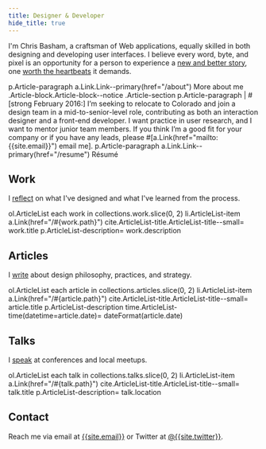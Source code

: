 ```yaml
---
title: Designer & Developer
hide_title: true
---
```


I'm Chris Basham, a craftsman of Web applications, equally skilled in both designing and developing user interfaces. I believe every word, byte, and pixel is an opportunity for a person to experience a [new and better story](/articles/storytellers), one [worth the heartbeats](/articles/heartbeats) it demands.

<jade>
p.Article-paragraph
  a.Link.Link--primary(href="/about") More about me
</jade>

</div>

<jade>
.Article-block.Article-block--notice
  .Article-section
    p.Article-paragraph
     | #[strong February 2016:] I’m seeking to relocate to Colorado and join a design team in a mid-to-senior-level role, contributing as both an interaction designer and a front-end developer. I want practice in user research, and I want to mentor junior team members. If you think I’m a good fit for your company or if you have any leads, please #[a.Link(href="mailto:{{site.email}}") email me].
    p.Article-paragraph
      a.Link.Link--primary(href="/resume") Résumé
</jade>

<div class="Article-section">

<md>

## Work

I [reflect](/work) on what I've designed and what I've learned from the process.

<jade>
ol.ArticleList
  each work in collections.work.slice(0, 2)
    li.ArticleList-item
      a.Link(href="/#{work.path}")
        cite.ArticleList-title.ArticleList-title--small= work.title
      p.ArticleList-description= work.description
</jade>

## Articles

I [write](/articles) about design philosophy, practices, and strategy.

<jade>
ol.ArticleList
  each article in collections.articles.slice(0, 2)
    li.ArticleList-item
      a.Link(href="/#{article.path}")
        cite.ArticleList-title.ArticleList-title--small= article.title
      p.ArticleList-description
        time.ArticleList-time(datetime=article.date)= dateFormat(article.date)
</jade>

## Talks

I [speak](/talks) at conferences and local meetups.

<jade>
ol.ArticleList
  each talk in collections.talks.slice(0, 2)
    li.ArticleList-item
      a.Link(href="/#{talk.path}")
        cite.ArticleList-title.ArticleList-title--small= talk.title
      p.ArticleList-description= talk.location
</jade>

## Contact

Reach me via email at [{{site.email}}](mailto:{{site.email}}) or Twitter at [@{{site.twitter}}]({{site.elsewhere.Twitter}} 'Follow me on Twitter').

</md>
